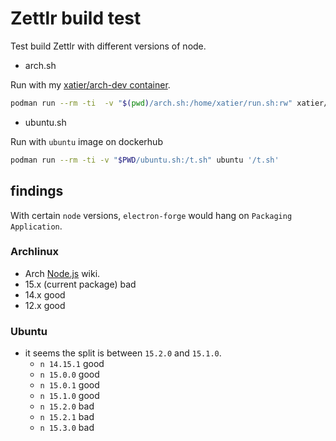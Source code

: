 # Zettlr build test

Test build Zettlr with different versions of node.

- arch.sh

Run with my [xatier/arch-dev container](https://github.com/xatier/dockerfiles/tree/master/arch-dev).

```bash
podman run --rm -ti  -v "$(pwd)/arch.sh:/home/xatier/run.sh:rw" xatier/arch-dev '/home/xatier/run.sh'
```

- ubuntu.sh

Run with `ubuntu` image on dockerhub

```bash
podman run --rm -ti -v "$PWD/ubuntu.sh:/t.sh" ubuntu '/t.sh'
```

## findings

With certain `node` versions, `electron-forge` would hang on `Packaging Application`.

### Archlinux

- Arch [Node.js](https://wiki.archlinux.org/index.php/Node.js) wiki.
- 15.x (current package) bad
- 14.x good
- 12.x good

### Ubuntu

- it seems the split is between `15.2.0` and `15.1.0`.
  - `n 14.15.1` good
  - `n 15.0.0` good
  - `n 15.0.1` good
  - `n 15.1.0` good
  - `n 15.2.0` bad
  - `n 15.2.1` bad
  - `n 15.3.0` bad
